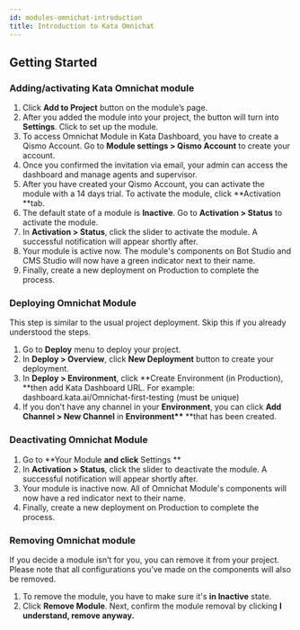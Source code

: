 ```yaml
---
id: modules-omnichat-introduction
title: Introduction to Kata Omnichat
---
```


## Getting Started

### Adding/activating Kata Omnichat module

1. Click **Add to Project** button on the module’s page.
2. After you added the module into your project, the button will turn into **Settings**. Click to set up the module.
3. To access Omnichat Module in Kata Dashboard, you have to create a Qismo Account. Go to **Module settings > Qismo Account** to create your account.
4. Once you confirmed the invitation via email, your admin can access the dashboard and manage agents and supervisor.
5. After you have created your Qismo Account, you can activate the module with a 14 days trial. To activate the module, click **Activation **tab.
6. The default state of a module is **Inactive**. Go to **Activation > Status** to activate the module.
7. In **Activation > Status**, click the slider to activate the module. A successful notification will appear shortly after.
8. Your module is active now. The module's components on Bot Studio and CMS Studio will now have a green indicator next to their name.
9. Finally, create a new deployment on Production to complete the process.

### Deploying Omnichat Module

This step is similar to the usual project deployment. Skip this if you already understood the steps.

1. Go to **Deploy** menu to deploy your project.
2. In **Deploy > Overview**, click **New Deployment** button to create your deployment.
3. In **Deploy > Environment**, click **Create Environment (in Production), **then add Kata Dashboard URL. For example: dashboard.kata.ai/Omnichat-first-testing (must be unique)
4. If you don’t have any channel in your **Environment**, you can click **Add Channel > New Channel** in **Environment\*\*** \*\*that has been created.

### Deactivating Omnichat Module

1. Go to **Your Module **and click** Settings **
2. In **Activation > Status**, click the slider to deactivate the module. A successful notification will appear shortly after.
3. Your module is inactive now. All of Omnichat Module's components will now have a red indicator next to their name.
4. Finally, create a new deployment on Production to complete the process.

### Removing Omnichat module

If you decide a module isn’t for you, you can remove it from your project. Please note that all configurations you’ve made on the components will also be removed.

1. To remove the module, you have to make sure it's **in Inactive** state.
2. Click **Remove Module**. Next, confirm the module removal by clicking **I understand, remove anyway.**
